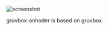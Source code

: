 <!-- Plugin description -->
![screenshot](https://plugins.jetbrains.com/files/12310/screenshot_19486.png)

gruvbox-anhoder is based on gruvbox.
